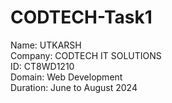 # CODTECH-Task1
Name: UTKARSH <br>
Company: CODTECH IT SOLUTIONS <br>
ID: CT8WD1210 <br>
Domain: Web Development <br>
Duration: June to August 2024 <br>

